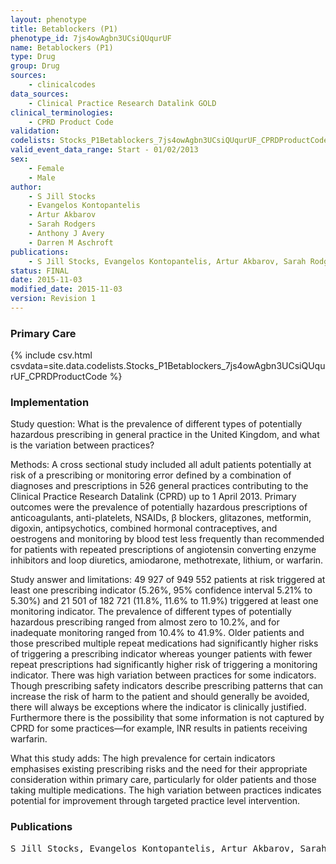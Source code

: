 ```yaml
---
layout: phenotype
title: Betablockers (P1)
phenotype_id: 7js4owAgbn3UCsiQUqurUF
name: Betablockers (P1)
type: Drug
group: Drug
sources: 
    - clinicalcodes
data_sources:
    - Clinical Practice Research Datalink GOLD
clinical_terminologies:
    - CPRD Product Code
validation:
codelists: Stocks_P1Betablockers_7js4owAgbn3UCsiQUqurUF_CPRDProductCode.csv
valid_event_data_range: Start - 01/02/2013
sex:
    - Female
    - Male
author:
    - S Jill Stocks
    - Evangelos Kontopantelis
    - Artur Akbarov
    - Sarah Rodgers
    - Anthony J Avery
    - Darren M Aschroft       
publications:
    - S Jill Stocks, Evangelos Kontopantelis, Artur Akbarov, Sarah Rodgers, Anthony J Avery, Darren M Ashcroft, Examining variations in prescribing safety in UK general practice cross sectional study using the Clinical Practice Research Datalink. BMJ, 351(h5501),  2015.
status: FINAL
date: 2015-11-03
modified_date: 2015-11-03
version: Revision 1
---
```


### Primary Care

{% include csv.html csvdata=site.data.codelists.Stocks_P1Betablockers_7js4owAgbn3UCsiQUqurUF_CPRDProductCode %}

### Implementation

Study question:
What is the prevalence of different types of potentially hazardous prescribing in general practice in the United Kingdom, and what is the variation between practices?

Methods:
A cross sectional study included all adult patients potentially at risk of a prescribing or monitoring error defined by a combination of diagnoses and prescriptions in 526 general practices contributing to the Clinical Practice Research Datalink (CPRD) up to 1 April 2013. Primary outcomes were the prevalence of potentially hazardous prescriptions of anticoagulants, anti-platelets, NSAIDs, β blockers, glitazones, metformin, digoxin, antipsychotics, combined hormonal contraceptives, and oestrogens and monitoring by blood test less frequently than recommended for patients with repeated prescriptions of angiotensin converting enzyme inhibitors and loop diuretics, amiodarone, methotrexate, lithium, or warfarin.

Study answer and limitations:
49 927 of 949 552 patients at risk triggered at least one prescribing indicator (5.26%, 95% confidence interval 5.21% to 5.30%) and 21 501 of 182 721 (11.8%, 11.6% to 11.9%) triggered at least one monitoring indicator. The prevalence of different types of potentially hazardous prescribing ranged from almost zero to 10.2%, and for inadequate monitoring ranged from 10.4% to 41.9%. Older patients and those prescribed multiple repeat medications had significantly higher risks of triggering a prescribing indicator whereas younger patients with fewer repeat prescriptions had significantly higher risk of triggering a monitoring indicator. There was high variation between practices for some indicators. Though prescribing safety indicators describe prescribing patterns that can increase the risk of harm to the patient and should generally be avoided, there will always be exceptions where the indicator is clinically justified. Furthermore there is the possibility that some information is not captured by CPRD for some practices—for example, INR results in patients receiving warfarin.

What this study adds:
The high prevalence for certain indicators emphasises existing prescribing risks and the need for their appropriate consideration within primary care, particularly for older patients and those taking multiple medications. The high variation between practices indicates potential for improvement through targeted practice level intervention.

### Publications

<pre>
S Jill Stocks, Evangelos Kontopantelis, Artur Akbarov, Sarah Rodgers, Anthony J Avery, Darren M Ashcroft, Examining variations in prescribing safety in UK general practice cross sectional study using the Clinical Practice Research Datalink. BMJ, 351(h5501),  2015.
</pre>
